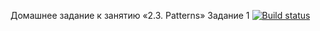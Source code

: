 Домашнее задание к занятию «2.3. Patterns» Задание 1
[![Build status](https://ci.appveyor.com/api/projects/status/h0k53hdsmayc7qbb?svg=true)](https://ci.appveyor.com/project/vysavely/jqa-24-patterns-1)
